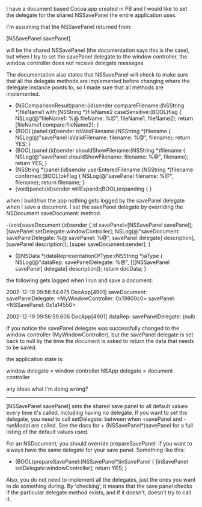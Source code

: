 I have a document based Cocoa app created in PB and I would like to set the delegate for the shared NSSavePanel the entire application uses. 

I'm assuming that the NSSavePanel returned from:
    

[NSSavePanel savePanel] 


will be the shared NSSavePanel (the documentation says this is the case), but when I try to set the savePanel delegate to the window controller, the window controller does not receive delegate messages. 

The documentation also states that NSSavePanel will check to make sure that all the delegate methods are implemented before changing where the delegate instance points to, so I made sure that all methods are implemented.

    
- (NSComparisonResult)panel:(id)sender compareFilename:(NSString *)fileName1 with:(NSString *)fileName2 caseSensitive:(BOOL)flag {
    NSLog(@"fileName1: %@ fileName: %@", fileName1, fileName2);
    return [fileName1 compare:fileName2];
}
- (BOOL)panel:(id)sender isValidFilename:(NSString *)filename {
    NSLog(@"savePanel isValidFilename: filename: %@", filename);
    return YES;
}
- (BOOL)panel:(id)sender shouldShowFilename:(NSString *)filename {
    NSLog(@"savePanel shouldShowFilename: filename: %@", filename);
    return YES;
}
- (NSString *)panel:(id)sender userEnteredFilename:(NSString *)filename confirmed:(BOOL)okFlag {
    NSLog(@"savePanel filename: %@", filename);
    return filename;
}
- (void)panel:(id)sender willExpand:(BOOL)expanding {
}


when I build/run the app nothing gets logged by the savePanel delegate when I save a document. I set the savePanel delegate by overriding the NSDocument saveDocument: method. 

    
-(void)saveDocument:(id)sender {
    id savePanel=[NSSavePanel savePanel];
    [savePanel setDelegate:windowController];
    NSLog(@"saveDocument: savePanelDelegate: %@ savePanel: %@", savePanel delegate] description], [savePanel description]);
    [super saveDocument:sender];
}
- ([[NSData *)dataRepresentationOfType:(NSString *)aType {
    NSLog(@"dataRep: savePanelDelegate: %@", [[[NSSavePanel savePanel] delegate] description]);
    return docData;
}


the following gets logged when I run and save a document:

2002-12-19 09:56:54.675 DocApp[4901] saveDocument: savePanelDelegate: <MyWindowController: 0x19800c0> savePanel: <NSSavePanel: 0x1a14550>

2002-12-19 09:56:59.606 DocApp[4901] dataRep: savePanelDelegate: (null)

If you notice the savePanel delegate was successfully changed to the window controller (MyWindowController), but the savePanel delegate is set back to null by the time the document is asked to return the data that needs to be saved.

the application state is:

window delegate = window controller
NSApp delegate = document controller

any ideas what I'm doing wrong?

----

[NSSavePanel savePanel] sets the shared save panel to all default values every time it's called, including having no delegate.  If you want to set the delegate, you need to call setDelegate: between when  +savePanel and -runModal are called.  See the docs for + (NSSavePanel*)savePanel for a full listing of the default values used.

For an NSDocument, you should override prepareSavePanel: if you want to always have the same delegate for your save panel.  Something like this:

    
- (BOOL)prepareSavePanel:(NSSavePanel*)inSavePanel
{
    [inSavePanel setDelegate:windowController];
    return YES;
}


Also, you do not need to implement all the delegates, just the ones you want to do something during.  By 'checking', it means that the save panel checks if the particular delegate method exists, and if it doesn't, doesn't try to call it.
